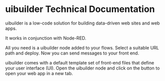 # uibuilder Technical Documentation

uibuilder is a low-code solution for building data-driven web sites and web apps.

It works in conjunction with Node-RED.

All you need is a uibuilder node added to your flows. Select a suitable URL path and deploy.
Now you can send messages to your front end.

uibuilder comes with a default template set of front-end files that define your user interface (UI).
Open the uibuilder node and click on the button to open your web app in a new tab.


